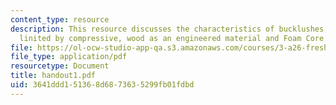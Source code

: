 ```yaml
---
content_type: resource
description: This resource discusses the characteristics of bucklushes, tree height
  linited by compressive, wood as an engineered material and Foam Core Sandwich panel.
file: https://ol-ocw-studio-app-qa.s3.amazonaws.com/courses/3-a26-freshman-seminar-the-nature-of-engineering-fall-2005/3641ddd151368d6873635299fb01fdbd_handout1.pdf
file_type: application/pdf
resourcetype: Document
title: handout1.pdf
uid: 3641ddd1-5136-8d68-7363-5299fb01fdbd
---
```


